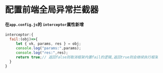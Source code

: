# 配置前端全局异常拦截器

#### 在`app.config.js`的 `interceptor`属性新增
```js
interceptor:{
  fail:(obj)=>{
     let { vk, params, res } = obj;
     console.log("params:",params);
     console.log("res:",res);
     return true;// 返回false则取消框架内置fail的逻辑,返回true则会继续执行框架内置fail的逻辑
  }
}
```